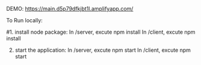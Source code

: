 DEMO:
https://main.d5p79dfkjbt1l.amplifyapp.com/

To Run locally:

#1. install node package:
  In /server, excute npm install 
  In /client, excute npm install

2. start the application:
  In /server, excute npm start
  In /client, excute npm start
